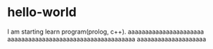 # hello-world
I am starting learn program(prolog, c++).
aaaaaaaaaaaaaaaaaaaaaa
aaaaaaaaaaaaaaaaaaaaaaaaaaaaaaaaaaaaa
aaaaaaaaaaaaaaaaaaaa
